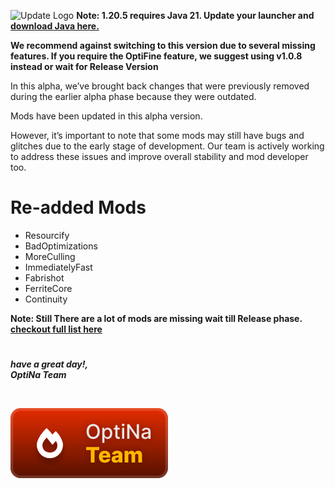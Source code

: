 ![Update Logo](https://github.com/NotAGanesh/OptiNa-Reborn/blob/main/update_banners/hotfix_changelog_banner.png?raw=true)
**Note: 1.20.5 requires Java 21. Update your launcher and [download Java here.](https://www.oracle.com/in/java/technologies/downloads/)**

**We recommend against switching to this version due to several missing features. If you require the OptiFine feature, we suggest using v1.0.8 instead or wait for Release Version**

In this alpha, we’ve brought back changes that were previously removed during the earlier alpha phase because they were outdated.

Mods have been updated in this alpha version.

However, it’s important to note that some mods may still have bugs and glitches due to the early stage of development. Our team is actively working to address these issues and improve overall stability and mod developer too.

# Re-added Mods
- Resourcify
- BadOptimizations
- MoreCulling
- ImmediatelyFast
- Fabrishot
- FerriteCore
- Continuity
 
**Note: Still There are a lot of mods are missing wait till Release phase. [checkout full list here](https://github.com/NotAGanesh/OptiNa-Reborn/blob/modpack-list/outdated-mods.md)**
#

***have a great day!,*** <br>
***OptiNa Team***

<br>

![OptiNa Team](https://raw.githubusercontent.com/NotAGanesh/OptiNa-Team/c834c07242f36d99bc07b4e6b1219cd71d7470e0/badges/cozy.svg)

